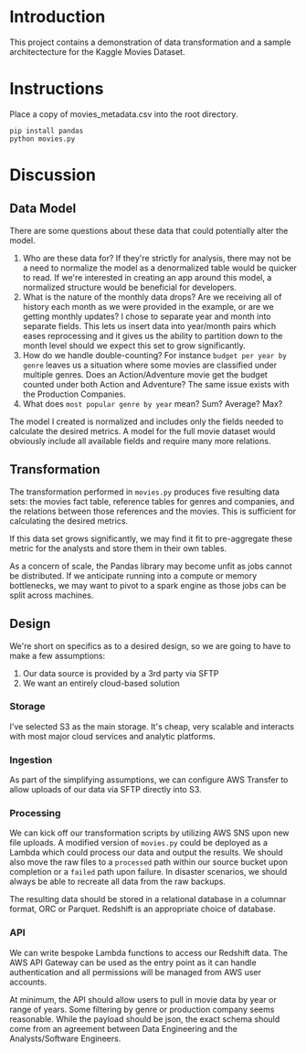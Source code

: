# Introduction

This project contains a demonstration of data transformation and a sample architectecture for the Kaggle Movies Dataset.

# Instructions

Place a copy of movies_metadata.csv into the root directory.

```
pip install pandas
python movies.py
```

# Discussion

## Data Model

There are some questions about these data that could potentially alter the model.

1. Who are these data for? If they're strictly for analysis, there may not be a need to normalize the model as a denormalized table would be quicker to read. If we're interested in creating an app around this model, a normalized structure would be beneficial for developers.
1. What is the nature of the monthly data drops? Are we receiving all of history each month as we were provided in the example, or are we getting monthly updates? I chose to separate year and month into separate fields. This lets us insert data into year/month pairs which eases reprocessing and it gives us the ability to partition down to the month level should we expect this set to grow significantly.
1. How do we handle double-counting? For instance `budget per year by genre` leaves us a situation where some movies are classified under multiple genres. Does an Action/Adventure movie get the budget counted under both Action and Adventure? The same issue exists with the Production Companies.
1. What does `most popular genre by year` mean? Sum? Average? Max?

The model I created is normalized and includes only the fields needed to calculate the desired metrics. A model for the full movie dataset would obviously include all available fields and require many more relations.

## Transformation

The transformation performed in `movies.py` produces five resulting data sets: the movies fact table, reference tables for genres and companies, and the relations between those references and the movies. This is sufficient for calculating the desired metrics.

If this data set grows significantly, we may find it fit to pre-aggregate these metric for the analysts and store them in their own tables. 

As a concern of scale, the Pandas library may become unfit as jobs cannot be distributed. If we anticipate running into a compute or memory bottlenecks, we may want to pivot to a spark engine as those jobs can be split across machines.

## Design

We're short on specifics as to a desired design, so we are going to have to make a few assumptions:

1. Our data source is provided by a 3rd party via SFTP
1. We want an entirely cloud-based solution

### Storage

I've selected S3 as the main storage. It's cheap, very scalable and interacts with most major cloud services and analytic platforms.

### Ingestion

As part of the simplifying assumptions, we can configure AWS Transfer to allow uploads of our data via SFTP directly into S3.

### Processing

We can kick off our transformation scripts by utilizing AWS SNS upon new file uploads. A modified version of `movies.py` could be deployed as a Lambda which could process our data and output the results. We should also move the raw files to a `processed` path within our source bucket upon completion or a `failed` path upon failure. In disaster scenarios, we should always be able to recreate all data from the raw backups.

The resulting data should be stored in a relational database in a columnar format, ORC or Parquet. Redshift is an appropriate choice of database.

### API

We can write bespoke Lambda functions to access our Redshift data. The AWS API Gateway can be used as the entry point as it can handle authentication and all permissions will be managed from AWS user accounts.

At minimum, the API should allow users to pull in movie data by year or range of years. Some filtering by genre or production company seems reasonable. While the payload should be json, the exact schema should come from an agreement between Data Engineering and the Analysts/Software Engineers.
